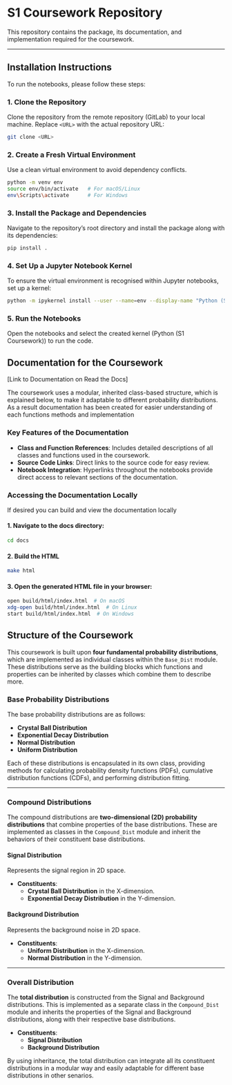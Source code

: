 # S1 Coursework Repository
This repository contains the package, its documentation, and implementation required for the coursework.

---

## Installation Instructions

To run the notebooks, please follow these steps:

### 1. Clone the Repository

Clone the repository from the remote repository (GitLab) to your local machine. Replace `<URL>` with the actual repository URL:

```bash
git clone <URL>
```

### 2. Create a Fresh Virtual Environment
Use a clean virtual environment to avoid dependency conflicts.
```bash
python -m venv env
source env/bin/activate   # For macOS/Linux
env\Scripts\activate      # For Windows
```

### 3. Install the Package and Dependencies
Navigate to the repository’s root directory and install the package along with its dependencies:
```bash
pip install .
```

### 4. Set Up a Jupyter Notebook Kernel
To ensure the virtual environment is recognised within Jupyter notebooks, set up a kernel:
```bash
python -m ipykernel install --user --name=env --display-name "Python (S1 Coursework)"
```

### 5. Run the Notebooks
Open the notebooks and select the created kernel (Python (S1 Coursework)) to run the code.

## Documentation for the Coursework

[Link to Documentation on Read the Docs]

The coursework uses a modular, inherited class-based structure, which is explained below, to make it adaptable to different probability distributions. As a result documentation has been created for easier understanding of each functions methods and implementation

### Key Features of the Documentation

- **Class and Function References**: Includes detailed descriptions of all classes and functions used in the coursework.
- **Source Code Links**: Direct links to the source code for easy review.
- **Notebook Integration**: Hyperlinks throughout the notebooks provide direct access to relevant sections of the documentation.

### Accessing the Documentation Locally
If desired you can build and view the documentation locally
#### 1. Navigate to the docs directory:
```bash
cd docs
```
#### 2. Build the HTML
```bash
make html
```

#### 3. Open the generated HTML file in your browser:
```bash
open build/html/index.html  # On macOS
xdg-open build/html/index.html  # On Linux
start build/html/index.html  # On Windows
```



## Structure of the Coursework

This coursework is built upon **four fundamental probability distributions**, which are implemented as individual classes within the `Base_Dist` module. These distributions serve as the building blocks which functions and properties can be inherited by classes which combine them to describe more.

### Base Probability Distributions

The base probability distributions are as follows:

- **Crystal Ball Distribution**
- **Exponential Decay Distribution**
- **Normal Distribution**
- **Uniform Distribution**

Each of these distributions is encapsulated in its own class, providing methods for calculating probability density functions (PDFs), cumulative distribution functions (CDFs), and performing distribution fitting.

---

### Compound Distributions

The compound distributions are **two-dimensional (2D) probability distributions** that combine properties of the base distributions. These are implemented as classes in the `Compound_Dist` module and inherit the behaviors of their constituent base distributions.

#### Signal Distribution
Represents the signal region in 2D space.
- **Constituents**:
  - **Crystal Ball Distribution** in the X-dimension.
  - **Exponential Decay Distribution** in the Y-dimension.

#### Background Distribution
Represents the background noise in 2D space.
- **Constituents**:
  - **Uniform Distribution** in the X-dimension.
  - **Normal Distribution** in the Y-dimension.

---

### Overall Distribution

The **total distribution** is constructed from the Signal and Background distributions. This is implemented as a separate class in the `Compound_Dist` module and inherits the properties of the Signal and Background distributions, along with their respective base distributions.

- **Constituents**:
  - **Signal Distribution**
  - **Background Distribution**

By using inheritance, the total distribution can integrate all its constituent distributions in a modular way and easily adaptable for different base distributions in other senarios.



